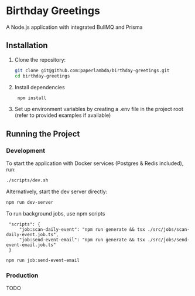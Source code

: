 # Birthday Greetings

A Node.js application with integrated BullMQ and Prisma

## Installation

1. Clone the repository:

   ```bash
   git clone git@github.com:paperlambda/birthday-greetings.git
   cd birthday-greetings
   ```
2. Install dependencies

   ```bash
    npm install
   ```
3. Set up environment variables by creating a .env file in the project root (refer to provided examples if available)

## Running the Project

### Development
To start the application with Docker services (Postgres & Redis included), run:
```bash
./scripts/dev.sh
```

Alternatively, start the dev server directly:
```bash
npm run dev-server
```

To run background jobs, use npm scripts
```
 "scripts": {
     "job:scan-daily-event": "npm run generate && tsx ./src/jobs/scan-daily-event.job.ts",
     "job:send-event-email": "npm run generate && tsx ./src/jobs/send-event-email.job.ts"
 }
```
```bash
npm run job:send-event-email
```

### Production
TODO

